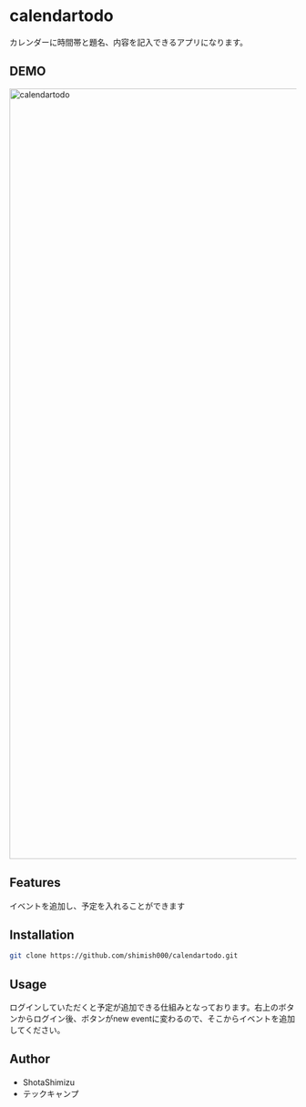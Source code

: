 # calendartodo
カレンダーに時間帯と題名、内容を記入できるアプリになります。
 
## DEMO
 <img width="1354" alt="calendartodo" src="https://user-images.githubusercontent.com/57582823/81757656-8d34bd00-94fa-11ea-9d93-4bdd9b6d0644.png">

 
## Features

イベントを追加し、予定を入れることができます
 

 
## Installation

 
```bash
git clone https://github.com/shimish000/calendartodo.git
```
 
## Usage
ログインしていただくと予定が追加できる仕組みとなっております。右上のボタンからログイン後、ボタンがnew eventに変わるので、そこからイベントを追加してください。
 
## Author
 
* ShotaShimizu　
* テックキャンプ
